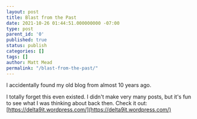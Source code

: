 ```yaml
---
layout: post
title: Blast from the Past
date: 2021-10-26 01:44:51.000000000 -07:00
type: post
parent_id: '0'
published: true
status: publish
categories: []
tags: []
author: Matt Mead
permalink: "/blast-from-the-past/"
---
```

I accidentally found my old blog from almost 10 years ago.

I totally forget this even existed. I didn't make very many posts, but it's fun to see what I was thinking about back then. Check it out: [https://delta9it.wordpress.com/](https://delta9it.wordpress.com/)
